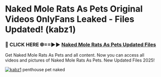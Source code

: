 # Naked Mole Rats As Pets Original Videos 0nlyFans Leaked - Files Updated! (kabz1)

<h3>🔴 CLICK HERE 🌐==►► <a href="https://tinyurl.com/yckcrads" rel="nofollow">Naked Mole Rats As Pets Updated Files</a></h3>

Get Naked Mole Rats As Pets and all content. Now you can access all videos and pictures of Naked Mole Rats As Pets. New Updated Files 2025!

[![kabz1](https://i.imgur.com/hpKpOFt.gif)](https://tinyurl.com/yckcrads)
penthouse pet naked